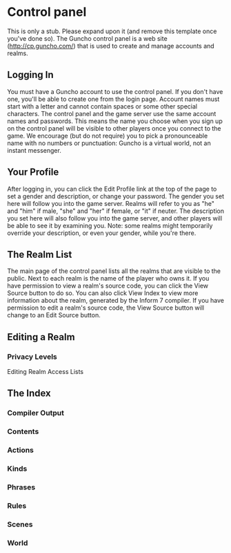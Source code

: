 # Control panel
This is only a stub. Please expand upon it (and remove this template once you've done so).
The Guncho control panel is a web site (http://cp.guncho.com/) that is used to create and manage accounts and realms.

## Logging In

You must have a Guncho account to use the control panel. If you don't have one, you'll be able to create one from the login page. Account names must start with a letter and cannot contain spaces or some other special characters.
The control panel and the game server use the same account names and passwords. This means the name you choose when you sign up on the control panel will be visible to other players once you connect to the game. We encourage (but do not require) you to pick a pronounceable name with no numbers or punctuation: Guncho is a virtual world, not an instant messenger.

## Your Profile

After logging in, you can click the Edit Profile link at the top of the page to set a gender and description, or change your password.
The gender you set here will follow you into the game server. Realms will refer to you as "he" and "him" if male, "she" and "her" if female, or "it" if neuter.
The description you set here will also follow you into the game server, and other players will be able to see it by examining you.
Note: some realms might temporarily override your description, or even your gender, while you're there.

## The Realm List

The main page of the control panel lists all the realms that are visible to the public. Next to each realm is the name of the player who owns it.
If you have permission to view a realm's source code, you can click the View Source button to do so. You can also click View Index to view more information about the realm, generated by the Inform 7 compiler.
If you have permission to edit a realm's source code, the View Source button will change to an Edit Source button.

## Editing a Realm

### Privacy Levels
Editing Realm Access Lists

## The Index

### Compiler Output
### Contents
### Actions
### Kinds
### Phrases
### Rules
### Scenes
### World